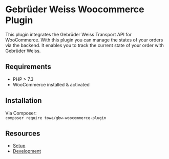 # Gebrüder Weiss Woocommerce Plugin

This plugin integrates the Gebrüder Weiss Transport API for WooCommerce. With this plugin you can manage the states of your orders via the backend. It enables you to track the current state of your order with Gebrüder Weiss.

## Requirements

- PHP > 7.3
- WooCommerce installed & activated

## Installation

Via Composer:  
`composer require towa/gbw-woocommerce-plugin`
## Resources

- [Setup](./docs/setup.md)
- [Development](./docs/development.md)